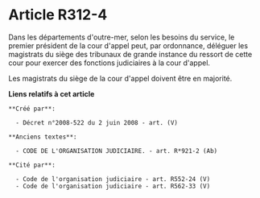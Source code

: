 # Article R312-4

Dans les départements d'outre-mer, selon les besoins du service, le premier président de la cour d'appel peut, par
ordonnance, déléguer les magistrats du siège des tribunaux de grande instance du ressort de cette cour pour exercer des
fonctions judiciaires à la cour d'appel.

Les magistrats du siège de la cour d'appel doivent être en majorité.

**Liens relatifs à cet article**

	**Créé par**:

	  - Décret n°2008-522 du 2 juin 2008 - art. (V)

	**Anciens textes**:

	  - CODE DE L'ORGANISATION JUDICIAIRE. - art. R*921-2 (Ab)

	**Cité par**:

	  - Code de l'organisation judiciaire - art. R552-24 (V)
	  - Code de l'organisation judiciaire - art. R562-33 (V)
